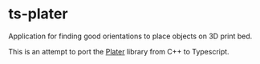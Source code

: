 # ts-plater

Application for finding good orientations to place objects on 3D print bed.

This is an attempt to port the [Plater](https://github.com/Rhoban/Plater) library from C++ to Typescript.
